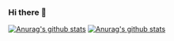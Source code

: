 ### Hi there 👋

<!--
**night7i/night7i** is a ✨ _special_ ✨ repository because its `README.md` (this file) appears on your GitHub profile.

Here are some ideas to get you started:

- 🔭 I’m currently working on ...
- 🌱 I’m currently learning ...
- 👯 I’m looking to collaborate on ...
- 🤔 I’m looking for help with ...
- 💬 Ask me about ...
- 📫 How to reach me: ...
- 😄 Pronouns: ...
- ⚡ Fun fact: ...
-->
[![Anurag's github stats](https://github-readme-stats.vercel.app/api?username=night7i&theme=onedark)](https://github.com/anuraghazra/github-readme-stats)
[![Anurag's github stats](https://github-readme-stats.vercel.app/api?username=night7i&theme=cobalt)](https://github.com/anuraghazra/github-readme-stats)
